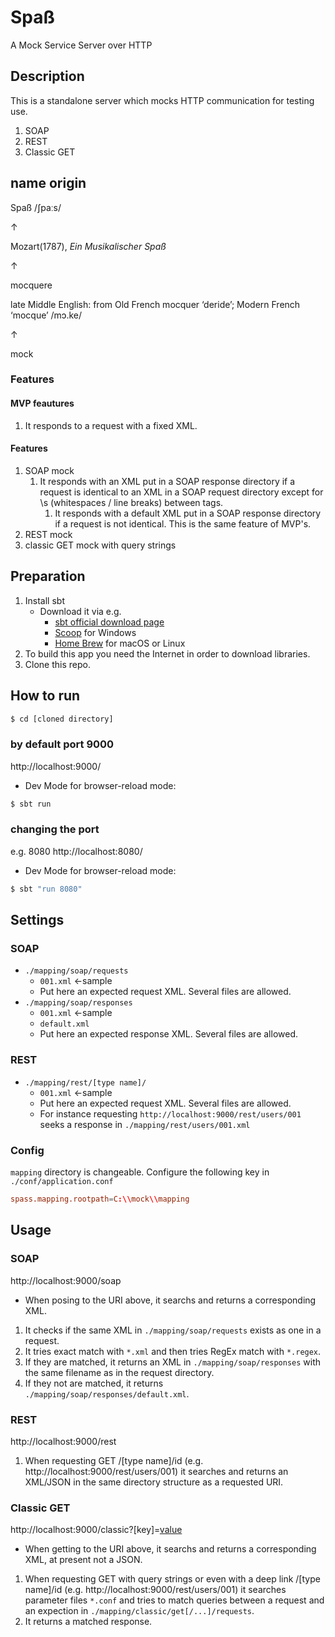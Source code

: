 # Spaß
A Mock Service Server over HTTP


## Description
This is a standalone server which mocks HTTP communication for testing use.
1. SOAP
1. REST
1. Classic GET

## name origin
Spaß /ʃpaːs/

↑

Mozart(1787), _Ein Musikalischer Spaß_

↑

mocquere

late Middle English: from Old French mocquer ‘deride’; Modern French ‘mocque’ /mɔ.ke/

↑

mock


### Features

#### MVP feautures
1. It responds to a request with a fixed XML.

#### Features
1. SOAP mock
    1. It responds with an XML put in a SOAP response directory if a request is identical to an XML in a SOAP request directory except for \s (whitespaces / line breaks) between tags.
        1.  It responds with a default XML put in a SOAP response directory if a request is not identical. This is the same feature of MVP's.
1. REST mock
1. classic GET mock with query strings


## Preparation
1. Install sbt
    - Download it via e.g.
        - [sbt official download page](https://www.scala-sbt.org/download.html)
        - [Scoop](https://scoop.sh/) for Windows
        - [Home Brew](https://brew.sh/) for macOS or Linux
1. To build this app you need the Internet in order to download libraries.
1. Clone this repo.


## How to run

```bash
$ cd [cloned directory]
```

### by default port 9000
http://localhost:9000/
- Dev Mode for browser-reload mode:
```bash
$ sbt run
```

### changing the port
e.g. 8080
http://localhost:8080/
- Dev Mode for browser-reload mode:
```bash
$ sbt "run 8080"
```


## Settings
### SOAP
- `./mapping/soap/requests`
    - `001.xml` ←sample
    - Put here an expected request XML. Several files are allowed.
- `./mapping/soap/responses`
    - `001.xml` ←sample
    - `default.xml`
    - Put here an expected response XML. Several files are allowed.

### REST
- `./mapping/rest/[type name]/`
    - `001.xml` ←sample
    - Put here an expected request XML. Several files are allowed.
    - For instance requesting `http://localhost:9000/rest/users/001` seeks a response in `./mapping/rest/users/001.xml`

### Config
`mapping` directory is changeable.
Configure the following key in `./conf/application.conf`
```conf
spass.mapping.rootpath=C:\\mock\\mapping
```


## Usage

### SOAP
http://localhost:9000/soap
- When posing to the URI above, it searchs and returns a corresponding XML.
1. It checks if the same XML in `./mapping/soap/requests` exists as one in a request.
1. It tries exact match with `*.xml` and then tries RegEx match with `*.regex`.
1. If they are matched, it returns an XML in `./mapping/soap/responses` with the same filename as in the request directory.
1. If they not are matched, it returns `./mapping/soap/responses/default.xml`.

### REST
http://localhost:9000/rest
1. When requesting GET /[type name]/id (e.g. http://localhost:9000/rest/users/001) it searches and returns an XML/JSON in the same directory structure as a requested URI.

### Classic GET
http://localhost:9000/classic?[key]=[value](&...)
- When getting to the URI above, it searchs and returns a corresponding XML, at present not a JSON.
1. When requesting GET with query strings or even with a deep link /[type name]/id (e.g. http://localhost:9000/rest/users/001) it searches parameter files `*.conf` and tries to match queries between a request and an expection in `./mapping/classic/get[/...]/requests`.
1. It returns a matched response.

